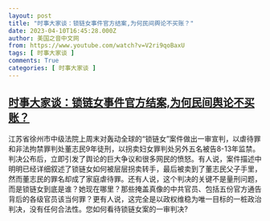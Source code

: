 ```yaml
---
layout: post
title: "时事大家谈：锁链女事件官方结案,为何民间舆论不买账？"
date: 2023-04-10T16:45:28.000Z
author: 美国之音中文网
from: https://www.youtube.com/watch?v=V2ri9qoBaxU
tags: [ 时事大家谈 ]
comments: True
categories: [ 时事大家谈 ]
---
```

<!--1681145128000-->
[时事大家谈：锁链女事件官方结案,为何民间舆论不买账？](https://www.youtube.com/watch?v=V2ri9qoBaxU)
------

<div>
江苏省徐州市中级法院上周末对轰动全球的“锁链女”案件做出一审宣判，以虐待罪和非法拘禁罪判处董志民9年徒刑，以拐卖妇女罪判处另外五名被告8-13年监禁。判决公布后，立即引发了舆论的巨大争议和很多网民的愤怒。有人说，案件描述中明明已经详细叙述了锁链女如何被层层拐卖转手，最后被卖到了董志民父子手里，然而董志民的罪名却成了家庭虐待罪。还有人说，这个判决的关键不是量刑问题，而是锁链女到底是谁？她现在哪里？那些掩盖真像的中共官员、包括五份官方通告背后的各级官员该当何罪？更有人说，这完全是以政权维稳为唯一目标的一桩政治判决，没有任何合法性。您如何看待锁链女案的一审判决?
</div>
